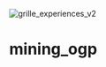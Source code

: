 ![grille_experiences_v2](https://user-images.githubusercontent.com/87787300/126991420-c716231a-51f3-4f37-a848-4c682fa06f18.png)
# mining_ogp
